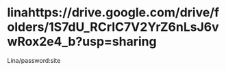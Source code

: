 # linahttps://drive.google.com/drive/folders/1S7dU_RCrIC7V2YrZ6nLsJ6vwRox2e4_b?usp=sharing 
Lina/password:site
